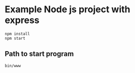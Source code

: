 # Example Node js project with express

```
npm install
npm start
```

## Path to start program

```
bin/www
```
